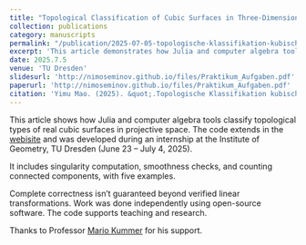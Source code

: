 ```yaml
---
title: "Topological Classification of Cubic Surfaces in Three-Dimensional Real Projective Space based on Julia Implementations: 5 Case Studies (German)"
collection: publications
category: manuscripts
permalink: "/publication/2025-07-05-topologische-klassifikation-kubischer-flaechen-julia" 
excerpt: 'This article demonstrates how Julia and computer algebra tools classify topological types of real cubic surfaces in projective space. Developed during an internship at TU Dresden, it includes singularity computation, smoothness checks, and connected component counting for five examples. The code supports teaching and research.'
date: 2025.7.5
venue: 'TU Dresden'
slidesurl: 'http://nimoseminov.github.io/files/Praktikum_Aufgaben.pdf'
paperurl: 'http://nimoseminov.github.io/files/Praktikum_Aufgaben.pdf'
citation: 'Yimu Mao. (2025). &quot;.Topologische Klassifikation kubischer Flächen im dreidimensionalen reellen projektiven Raum anhand von Julia-Implementierungen: 5 Fallbeispiele &quot'
---
```


This article shows how Julia and computer algebra tools classify topological types of real cubic surfaces in projective space. The code extends in the [webisite](https://mathrepo.mis.mpg.de/27pAdicLines/JuliaCode.html) and was developed during an internship at the Institute of Geometry, TU Dresden (June 23 – July 4, 2025).

It includes singularity computation, smoothness checks, and counting connected components, with five examples.

Complete correctness isn’t guaranteed beyond verified linear transformations. Work was done independently using open-source software. The code supports teaching and research.

Thanks to Professor [Mario Kummer](mario.kummer@tu-dresden.de) for his support.
